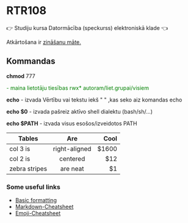 # RTR108
 :point_right: Studiju kursa Datormācība (speckurss) elektroniskā klade :point_left:
  
  
  Atkārtošana ir [zināšanu māte.](https://www.google.com/)
## Kommandas
**chmod** 777 <p style='color:green'>- maina lietotāju tiesības rwx* autoram/liet.grupai/visiem</p>
**echo** - izvada Vērtību vai tekstu iekš " " ,kas seko aiz komandas echo

**echo $0** - izvada pašreiz aktīvo shell dialektu (bash/sh/...)

**echo $PATH** - izvada visus esošos/izveidotos PATH



| Tables        | Are           | Cool  |
| ------------- |:-------------:| -----:|
| col 3 is      | right-aligned | $1600 |
| col 2 is      | centered      |   $12 |
| zebra stripes | are neat      |    $1 |

### Some useful links
- [Basic formatting](https://help.github.com/en/articles/basic-writing-and-formatting-syntax)
- [Markdown-Cheatsheet](https://github.com/adam-p/markdown-here/wiki/Markdown-Cheatsheet)
- [Emoji-Cheatsheet](https://www.webfx.com/tools/emoji-cheat-sheet/)
